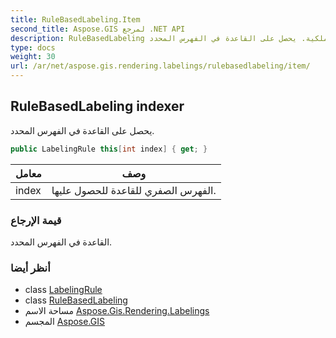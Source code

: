 ```yaml
---
title: RuleBasedLabeling.Item
second_title: Aspose.GIS لمرجع .NET API
description: RuleBasedLabeling ملكية. يحصل على القاعدة في الفهرس المحدد.
type: docs
weight: 30
url: /ar/net/aspose.gis.rendering.labelings/rulebasedlabeling/item/
---
```

## RuleBasedLabeling indexer

يحصل على القاعدة في الفهرس المحدد.

```csharp
public LabelingRule this[int index] { get; }
```

| معامل | وصف |
| --- | --- |
| index | الفهرس الصفري للقاعدة للحصول عليها. |

### قيمة الإرجاع

القاعدة في الفهرس المحدد.

### أنظر أيضا

* class [LabelingRule](../../labelingrule/)
* class [RuleBasedLabeling](../)
* مساحة الاسم [Aspose.Gis.Rendering.Labelings](../../rulebasedlabeling/)
* المجسم [Aspose.GIS](../../../)


